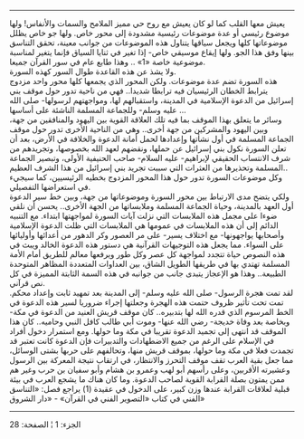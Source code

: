 ------------------------------------------------------------------------

يعيش معها القلب كما لو كان يعيش مع روح حي مميز الملامح والسمات والأنفاس!
ولها موضوع رئيسي أو عدة موضوعات رئيسية مشدودة إلى محور خاص. ولها جو خاص
يظلل موضوعاتها كلها ويجعل سياقها يتناول هذه الموضوعات من جوانب معينة،
تحقق التناسق بينها وفق هذا الجو. ولها إيقاع موسيقي خاص- إذا تغير في
ثنايا السياق فإنما يتغير لمناسبة موضوعية خاصة «1» .. وهذا طابع عام في
سور القرآن جميعا.  
ولا يشذ عن هذه القاعدة طوال السور كهذه السورة.  
هذه السورة تضم عدة موضوعات. ولكن المحور الذي يجمعها كلها محور واحد مزدوج
يترابط الخطان الرئيسيان فيه ترابطا شديدا.. فهي من ناحية تدور حول موقف
بني إسرائيل من الدعوة الإسلامية في المدينة، واستقبالهم لها، ومواجهتهم
لرسولها- صلى الله عليه وسلم- وللجماعة المسلمة الناشئة على أساسها ...  
وسائر ما يتعلق بهذا الموقف بما فيه تلك العلاقة القوية بين اليهود
والمنافقين من جهة، وبين اليهود والمشركين من جهة أخرى.. وهي من الناحية
الأخرى تدور حول موقف الجماعة المسلمة في أول نشأتها وإعدادها لحمل أمانة
الدعوة والخلافة في الأرض، بعد أن تعلن السورة نكول بني إسرائيل عن حملها،
ونقضهم لعهد الله بخصوصها، وتجريدهم من شرف الانتساب الحقيقي لإبراهيم-
عليه السلام- صاحب الحنيفية الأولى، وتبصير الجماعة المسلمة وتحذيرها من
العثرات التي سببت تجريد بني إسرائيل من هذا الشرف العظيم..  
وكل موضوعات السورة تدور حول هذا المحور المزدوج بخطيه الرئيسيين، كما
سيجيء في استعراضها التفصيلي.  
ولكي يتضح مدى الارتباط بين محور السورة وموضوعاتها من جهة، وبين خط سير
الدعوة أول العهد بالمدينة، وحياة الجماعة المسلمة وملابساتها من الجهة
الأخرى.. يحسن أن نلقي ضوءا على مجمل هذه الملابسات التي نزلت آيات السورة
لمواجهتها ابتداء. مع التنبيه الدائم إلى أن هذه الملابسات في عمومها هي
الملابسات التي ظلت الدعوة الإسلامية وأصحابها يواجهونها- مع اختلاف يسير-
على مر العصور وكر الدهور من أعدائها وأوليائها على السواء. مما يجعل هذه
التوجيهات القرآنية هي دستور هذه الدعوة الخالد ويبث في هذه النصوص حياة
تتجدد لمواجهة كل عصر وكل طور ويرفعها معالم للطريق أمام الأمة المسلمة
تهتدي بها في طريقها الطويل الشاق، بين العداوات المتعددة المظاهر المتوحدة
الطبيعة.. وهذا هو الإعجاز يتبدى جانب من جوانبه في هذه السمة الثابتة
المميزة في كل نص قرآني.  
لقد تمت هجرة الرسول- صلى الله عليه وسلم- إلى المدينة بعد تمهيد ثابت
وإعداد محكم. تمت تحت تأثير ظروف حتمت هذه الهجرة وجعلتها إجراء ضروريا
لسير هذه الدعوة في الخط المرسوم الذي قدره الله لها بتدبيره.. كان موقف
قريش العنيد من الدعوة في مكة- وبخاصة بعد وفاة خديجة- رضي الله عنها- وموت
أبي طالب كافل النبي وحاميه.. كان هذا الموقف قد انتهى إلى تجميد الدعوة
تقريبا في مكة وما حولها. ومع استمرار دخول أفراد في الإسلام على الرغم من
جميع الاضطهادات والتدبيرات فإن الدعوة كانت تعتبر قد تجمدت فعلا في مكة
وما حولها، بموقف قريش منها، وتحالفهم على حربها بشتى الوسائل، مما جعل
بقية العرب تقف موقف التحرز والانتظار، في ارتقاب نتيجة المعركة بين الرسول
وعشيرته الأقربين، وعلى رأسهم أبو لهب وعمرو بن هشام وأبو سفيان بن حرب
وغير هم ممن يمتون بصلة القرابة القوية لصاحب الدعوة. وما كان هناك ما يشجع
العرب في بيئة قبلية لعلاقات القرابة عندها وزن كبير، على الدخول في
عقيدة (1) يراجع فصل: «التناسق الفني في كتاب «التصوير الفني في القرآن» -
«دار الشروق»

------------------------------------------------------------------------

الجزء: 1 ¦ الصفحة: 28
